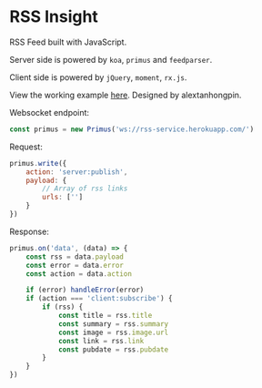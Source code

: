 # RSS Insight

RSS Feed built with JavaScript.

Server side is powered by `koa`, `primus` and `feedparser`.

Client side is powered by `jQuery`, `moment`, `rx.js`.

View the working example [here](https://rss-service.herokuapp.com/). Designed by alextanhongpin.

Websocket endpoint:

```javascript
const primus = new Primus('ws://rss-service.herokuapp.com/')
```

Request:

```javascript
primus.write({
    action: 'server:publish', 
    payload: {
        // Array of rss links
        urls: ['']
    }
})
```

Response:

```javascript
primus.on('data', (data) => {
    const rss = data.payload
    const error = data.error
    const action = data.action

    if (error) handleError(error)
    if (action === 'client:subscribe') {
        if (rss) {
            const title = rss.title
            const summary = rss.summary
            const image = rss.image.url
            const link = rss.link
            const pubdate = rss.pubdate
        }
    }
})
```
